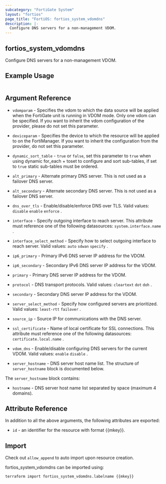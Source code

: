 ```yaml
---
subcategory: "FortiGate System"
layout: "fortios"
page_title: "FortiOS: fortios_system_vdomdns"
description: |-
  Configure DNS servers for a non-management VDOM.
---
```


## fortios_system_vdomdns
Configure DNS servers for a non-management VDOM.

## Example Usage

```hcl

```

## Argument Reference
* `vdomparam` - Specifies the vdom to which the data source will be applied when the FortiGate unit is running in VDOM mode. Only one vdom can be specified. If you want to inherit the vdom configuration of the provider, please do not set this parameter.
* `deviceparam` - Specifies the device to which the resource will be applied to on the FortiManager. If you want to inherit the configuration from the provider, do not set this parameter.
* `dynamic_sort_table` - `true` or `false`, set this parameter to `true` when using dynamic for_each + toset to configure and sort sub-tables, if set to `true` static sub-tables must be ordered.

* `alt_primary` - Alternate primary DNS server. This is not used as a failover DNS server.
* `alt_secondary` - Alternate secondary DNS server. This is not used as a failover DNS server.
* `dns_over_tls` - Enable/disable/enforce DNS over TLS. Valid values: `disable` `enable` `enforce` .
* `interface` - Specify outgoing interface to reach server. This attribute must reference one of the following datasources: `system.interface.name` .
* `interface_select_method` - Specify how to select outgoing interface to reach server. Valid values: `auto` `sdwan` `specify` .
* `ip6_primary` - Primary IPv6 DNS server IP address for the VDOM.
* `ip6_secondary` - Secondary IPv6 DNS server IP address for the VDOM.
* `primary` - Primary DNS server IP address for the VDOM.
* `protocol` - DNS transport protocols. Valid values: `cleartext` `dot` `doh` .
* `secondary` - Secondary DNS server IP address for the VDOM.
* `server_select_method` - Specify how configured servers are prioritized. Valid values: `least-rtt` `failover` .
* `source_ip` - Source IP for communications with the DNS server.
* `ssl_certificate` - Name of local certificate for SSL connections. This attribute must reference one of the following datasources: `certificate.local.name` .
* `vdom_dns` - Enable/disable configuring DNS servers for the current VDOM. Valid values: `enable` `disable` .
* `server_hostname` - DNS server host name list. The structure of `server_hostname` block is documented below.

The `server_hostname` block contains:

* `hostname` - DNS server host name list separated by space (maximum 4 domains).

## Attribute Reference

In addition to all the above arguments, the following attributes are exported:
* `id` - an identifier for the resource with format {{mkey}}.

## Import

Check out `allow_append` to auto import upon resource creation.

fortios_system_vdomdns can be imported using:
```sh
terraform import fortios_system_vdomdns.labelname {{mkey}}
```

